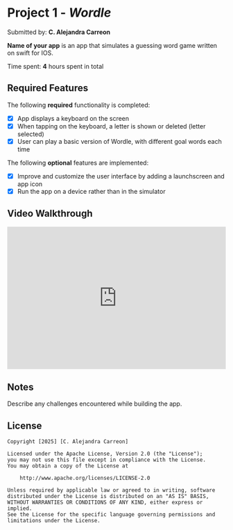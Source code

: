 # Project 1 - *Wordle*

Submitted by: **C. Alejandra Carreon**

**Name of your app** is an app that simulates a guessing word game written on swift for IOS.

Time spent: **4** hours spent in total

## Required Features

The following **required** functionality is completed:

- [X] App displays a keyboard on the screen
- [X] When tapping on the keyboard, a letter is shown or deleted (letter selected)
- [X] User can play a basic version of Wordle, with different goal words each time

The following **optional** features are implemented:

- [X] Improve and customize the user interface by adding a launchscreen and app icon
- [X] Run the app on a device rather than in the simulator

## Video Walkthrough

<div style="position: relative; padding-bottom: 64.98194945848375%; height: 0;"><iframe src="https://www.loom.com/embed/05ae487f905f4fd19767991bff8d7e26?sid=da9db7a4-1cdd-462e-bac6-8e8367961264" frameborder="0" webkitallowfullscreen mozallowfullscreen allowfullscreen style="position: absolute; top: 0; left: 0; width: 100%; height: 100%;"></iframe></div>


## Notes

Describe any challenges encountered while building the app.

## License

    Copyright [2025] [C. Alejandra Carreon]

    Licensed under the Apache License, Version 2.0 (the "License");
    you may not use this file except in compliance with the License.
    You may obtain a copy of the License at

        http://www.apache.org/licenses/LICENSE-2.0

    Unless required by applicable law or agreed to in writing, software
    distributed under the License is distributed on an "AS IS" BASIS,
    WITHOUT WARRANTIES OR CONDITIONS OF ANY KIND, either express or implied.
    See the License for the specific language governing permissions and
    limitations under the License.

